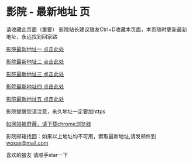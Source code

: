 # 影院 - 最新地址 页

请收藏此页面（重要）
影院站长建议狼友Ctrl+D收藏本页面，本页随时更新最新地址，永远找到回家路

[影院最新地址一 点击此处](https://5ggmh.buzz/) 

[影院最新地址二 点击此处](https://5ggme.buzz/) 

[影院最新地址三 点击此处](https://5ggmf.buzz/) 

[影院最新地址四 点击此处](https://5ggmb.buzz/) 

[影院最新地址五 点击此处](https://5ggmd.buzz/) 

影院提醒您请注意，永久地址一定要加https

[如网站被屏蔽，请下载chrome浏览器](https://8xe23.com/chrome_93.0.4577.82.apk) 

影院邮箱找回：如果以上地址均不可用，索取最新地址,请发邮件到 woxsx@mail.com

喜欢的狼友 请顺手star一下